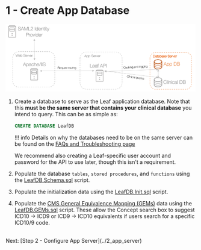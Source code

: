 # 1 - Create App Database

![Infra](../images/infra_db_focus.png "Architecure-Focus-Example") 

1. Create a database to serve as the Leaf application database. Note that this **must be the same server that contains your clinical database** you intend to query. This can be as simple as:

    ```sql
    CREATE DATABASE LeafDB 
    ```

    !!! info
        Details on why the databases need to be on the same server can be found on the [FAQs and Troubleshooting page](../../../faqs_and_troubleshooting/installation_questions/#why-do-the-app-and-clinical-databases-need-to-be-on-the-same-server)

    We recommend also creating a Leaf-specific user account and password for the API to use later, though this isn't a requirement.

2. Populate the database `tables`, `stored procedures`, and `functions` using the <a href="https://github.com/uwrit/leaf/blob/master/src/db/build/LeafDB.Schema.sql" target="_blank">LeafDB.Schema.sql</a> script.

3. Populate the initialization data using the <a href="https://github.com/uwrit/leaf/blob/master/src/db/build/LeafDB.Init.sql" target="_blank">LeafDB.Init.sql</a> script.

4. Populate the <a href="https://www.cms.gov/Medicare/Coding/ICD10/2018-ICD-10-CM-and-GEMs.html" target="_blank">CMS General Equivalence Mapping (GEMs)</a> data using the <a href="https://github.com/uwrit/leaf-scripts/blob/master/GEMs/LeafDB.GEMs.sql" target="_blank">LeafDB.GEMs.sql</a> script. These allow the Concept search box to suggest ICD10 -> ICD9 or ICD9 -> ICD10 equivalents if users search for a specific ICD10/9 code.

<br>
Next: [Step 2 - Configure App Server](../2_app_server)